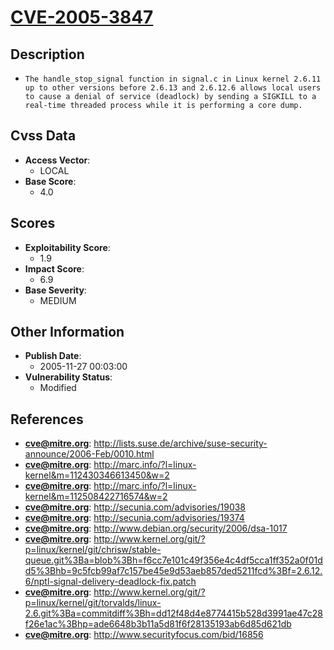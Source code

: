 
# [CVE-2005-3847](http://lists.suse.de/archive/suse-security-announce/2006-Feb/0010.html)

## Description

- `The handle_stop_signal function in signal.c in Linux kernel 2.6.11 up to other versions before 2.6.13 and 2.6.12.6 allows local users to cause a denial of service (deadlock) by sending a SIGKILL to a real-time threaded process while it is performing a core dump.`

## Cvss Data

- **Access Vector**:
  - LOCAL
- **Base Score**:
  - 4.0

## Scores

- **Exploitability Score**:
  - 1.9
- **Impact Score**:
  - 6.9
- **Base Severity**:
  - MEDIUM

## Other Information

- **Publish Date**:
  - 2005-11-27 00:03:00
- **Vulnerability Status**:
  - Modified

## References

- **cve@mitre.org**: http://lists.suse.de/archive/suse-security-announce/2006-Feb/0010.html
- **cve@mitre.org**: http://marc.info/?l=linux-kernel&m=112430346613450&w=2
- **cve@mitre.org**: http://marc.info/?l=linux-kernel&m=112508422716574&w=2
- **cve@mitre.org**: http://secunia.com/advisories/19038
- **cve@mitre.org**: http://secunia.com/advisories/19374
- **cve@mitre.org**: http://www.debian.org/security/2006/dsa-1017
- **cve@mitre.org**: http://www.kernel.org/git/?p=linux/kernel/git/chrisw/stable-queue.git%3Ba=blob%3Bh=f6cc7e101c49f356e4c4df5cca1ff352a0f01dd5%3Bhb=9c5fcb99af7c157be45e9d53aeb857ded5211fcd%3Bf=2.6.12.6/nptl-signal-delivery-deadlock-fix.patch
- **cve@mitre.org**: http://www.kernel.org/git/?p=linux/kernel/git/torvalds/linux-2.6.git%3Ba=commitdiff%3Bh=dd12f48d4e8774415b528d3991ae47c28f26e1ac%3Bhp=ade6648b3b11a5d81f6f28135193ab6d85d621db
- **cve@mitre.org**: http://www.securityfocus.com/bid/16856
